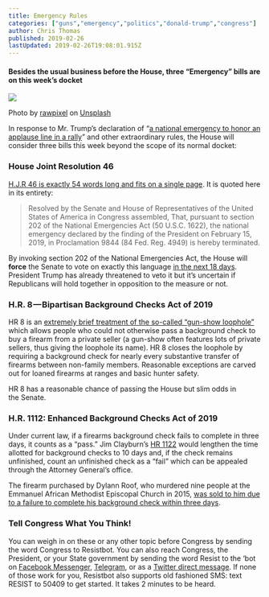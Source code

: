 ```yaml
---
title: Emergency Rules
categories: ["guns","emergency","politics","donald-trump","congress"]
author: Chris Thomas
published: 2019-02-26
lastUpdated: 2019-02-26T19:08:01.915Z
---
```

#### Besides the usual business before the House, three “Emergency” bills are on this week’s docket

![](https://cdn-images-1.medium.com/max/1024/0*5ndWCxodzh2aghNV)

Photo by [rawpixel](https://unsplash.com/@rawpixel?utm_source=medium&utm_medium=referral) on [Unsplash](https://unsplash.com?utm_source=medium&utm_medium=referral)

In response to Mr. Trump’s declaration of “[a national emergency to honor an applause line in a rally](https://www.usatoday.com/story/news/politics/2019/02/22/national-emergency-democrats-introduce-bill-block-trump-plan/2944058002/)” and other extraordinary rules, the House will consider three bills this week beyond the scope of its normal docket:

### House Joint Resolution 46

[H.J.R 46 is exactly 54 words long and fits on a single page](https://docs.house.gov/billsthisweek/20190225/BILLS-116HJRES46ih.pdf). It is quoted here in its entirety:

> Resolved by the Senate and House of Representatives of the United States of America in Congress assembled, That, pursuant to section 202 of the National Emergencies Act (50 U.S.C. 1622), the national emergency declared by the finding of the President on February 15, 2019, in Proclamation 9844 (84 Fed. Reg. 4949) is hereby terminated.

By invoking section 202 of the National Emergencies Act, the House will **force** the Senate to vote on exactly this language [in the next 18 days](https://www.nytimes.com/2019/02/22/us/politics/national-emergency-pelosi.html). President Trump has already threatened to veto it but it’s uncertain if Republicans will hold together in opposition to the measure or not.

### H.R. 8 — Bipartisan Background Checks Act of 2019

HR 8 is an [extremely brief treatment of the so-called “gun-show loophole”](https://www.congress.gov/116/bills/hr8/BILLS-116hr8ih.pdf) which allows people who could not otherwise pass a background check to buy a firearm from a private seller (a gun-show often features lots of private sellers, thus giving the loophole its name). HR 8 closes the loophole by requiring a background check for nearly every substantive transfer of firearms between non-family members. Reasonable exceptions are carved out for loaned firearms at ranges and basic hunter safety.

HR 8 has a reasonable chance of passing the House but slim odds in the Senate.

### H.R. 1112: Enhanced Background Checks Act of 2019

Under current law, if a firearms background check fails to complete in three days, it counts as a “pass.” Jim Clayburn’s [HR 1122](https://www.congress.gov/bill/116th-congress/house-bill/1112?s=1&r=25) would lengthen the time allotted for background checks to 10 days and, if the check remains unfinished, count an unfinished check as a “fail” which can be appealed through the Attorney General’s office.

The firearm purchased by Dylann Roof, who murdered nine people at the Emmanuel African Methodist Episcopal Church in 2015, [was sold to him due to a failure to complete his background check within three days](https://www.politico.com/story/2019/02/13/congress-guns-parkland-1168260).

### Tell Congress What You Think!

You can weigh in on these or any other topic before Congress by sending the word Congress to Resistbot. You can also reach Congress, the President, or your State government by sending the word Resist to the ‘bot on [Facebook Messenger](http://m.me/resistbot), [Telegram](http://t.me/resistbot), or as a [Twitter direct message](https://twitter.com/messages/compose?recipient_id=835740314006511618&text=resist). If none of those work for you, Resistbot also supports old fashioned SMS: text RESIST to 50409 to get started. It takes 2 minutes to be heard.